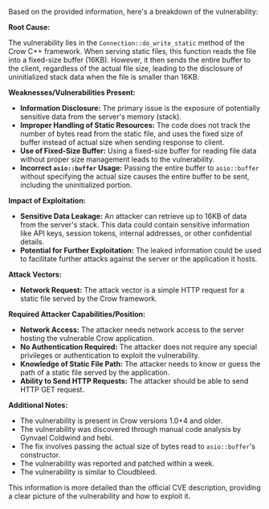Based on the provided information, here's a breakdown of the vulnerability:

**Root Cause:**

The vulnerability lies in the `Connection::do_write_static` method of the Crow C++ framework. When serving static files, this function reads the file into a fixed-size buffer (16KB). However, it then sends the entire buffer to the client, regardless of the actual file size, leading to the disclosure of uninitialized stack data when the file is smaller than 16KB.

**Weaknesses/Vulnerabilities Present:**

*   **Information Disclosure:** The primary issue is the exposure of potentially sensitive data from the server's memory (stack).
*   **Improper Handling of Static Resources:** The code does not track the number of bytes read from the static file, and uses the fixed size of buffer instead of actual size when sending response to client.
*   **Use of Fixed-Size Buffer:** Using a fixed-size buffer for reading file data without proper size management leads to the vulnerability.
*   **Incorrect `asio::buffer` Usage:** Passing the entire buffer to `asio::buffer` without specifying the actual size causes the entire buffer to be sent, including the uninitialized portion.

**Impact of Exploitation:**

*   **Sensitive Data Leakage:** An attacker can retrieve up to 16KB of data from the server's stack. This data could contain sensitive information like API keys, session tokens, internal addresses, or other confidential details.
*   **Potential for Further Exploitation:** The leaked information could be used to facilitate further attacks against the server or the application it hosts.

**Attack Vectors:**

*   **Network Request:** The attack vector is a simple HTTP request for a static file served by the Crow framework.

**Required Attacker Capabilities/Position:**

*   **Network Access:** The attacker needs network access to the server hosting the vulnerable Crow application.
*   **No Authentication Required:** The attacker does not require any special privileges or authentication to exploit the vulnerability.
*   **Knowledge of Static File Path:** The attacker needs to know or guess the path of a static file served by the application.
*   **Ability to Send HTTP Requests:** The attacker should be able to send HTTP GET request.

**Additional Notes:**

*   The vulnerability is present in Crow versions 1.0+4 and older.
*   The vulnerability was discovered through manual code analysis by Gynvael Coldwind and hebi.
*   The fix involves passing the actual size of bytes read to `asio::buffer`'s constructor.
*   The vulnerability was reported and patched within a week.
*   The vulnerability is similar to Cloudbleed.

This information is more detailed than the official CVE description, providing a clear picture of the vulnerability and how to exploit it.